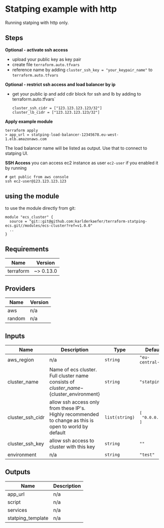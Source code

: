 # Statping example with http

Running statping with http only.

## Steps

**Optional - activate ssh access**
* upload your public key as key pair
* create file `terraform.auto.tfvars`
* reference name by adding `cluster_ssh_key = "your_keypair_name"` to `terraform.auto.tfvars`

**Optional - restrict ssh access and load balancer by ip**
* get your public ip and add cdir block for ssh and lb by adding to terraform.auto.tfvars`
    ```
    cluster_ssh_cidr = ["123.123.123.123/32"]
    cluster_lb_cidr = ["123.123.123.123/32"]
    ```

**Apply example module**
```
terraform apply
> app_url = statping-load-balancer-12345678.eu-west-1.elb.amazonaws.com
```
The load balancer name will be listed as output. Use that to connect to statping UI.

**SSH Access**
you can access ec2 instance as user `ec2-user` if you enabled it by running
```
# get public from aws console
ssh ec2-user@123.123.123.123
```

## using the module

to use the module directly from git:
```
module "ecs_cluster" {
  source = "git::git@github.com:karlderkaefer/terraform-statping-ecs.git//modules/ecs-cluster?ref=v1.0.0"
  ..
}
```



<!-- BEGINNING OF PRE-COMMIT-TERRAFORM DOCS HOOK -->
## Requirements

| Name | Version |
|------|---------|
| terraform | ~> 0.13.0 |

## Providers

| Name | Version |
|------|---------|
| aws | n/a |
| random | n/a |

## Inputs

| Name | Description | Type | Default | Required |
|------|-------------|------|---------|:--------:|
| aws\_region | n/a | `string` | `"eu-central-1"` | no |
| cluster\_name | Name of ecs cluster. Full cluster name consists of ${cluster\_name}-${cluster\_environment} | `string` | `"statping"` | no |
| cluster\_ssh\_cidr | allow ssh access only from these IP's. Highly recommended to change as this is open to world by default | `list(string)` | <pre>[<br>  "0.0.0.0/0"<br>]</pre> | no |
| cluster\_ssh\_key | allow ssh access to cluster with this key | `string` | `""` | no |
| environment | n/a | `string` | `"test"` | no |

## Outputs

| Name | Description |
|------|-------------|
| app\_url | n/a |
| script | n/a |
| services | n/a |
| statping\_template | n/a |

<!-- END OF PRE-COMMIT-TERRAFORM DOCS HOOK -->
